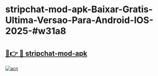 # stripchat-mod-apk-Baixar-Gratis-Ultima-Versao-Para-Android-IOS-2025-#w31a8

# <h2><a href="https://ainizakaria.my?title=stripchat-mod-apk&ref=25M">🔗👉 🔴 stripchat-mod-apk</a></h2>

[![acn](https://github.com/user-attachments/assets/0f9c940e-d8b0-45ae-aac7-cd30a18b3e1c)](https://ainizakaria.my?title=stripchat-mod-apk&ref=25M)

